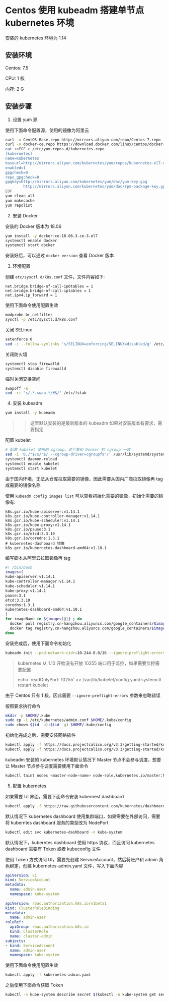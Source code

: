 # Centos 使用 kubeadm 搭建单节点 kubernetes 环境

安装的 kubernetes 环境为 1.14

## 安装环境

Centos: 7.5

CPU: 1 核

内存: 2 G

## 安装步骤

1. 设置 yum 源

使用下面命令配置源，使用的镜像为阿里云

```sh
curl -o CentOS-Base.repo http://mirrors.aliyun.com/repo/Centos-7.repo
curl -o docker-ce.repo https://download.docker.com/linux/centos/docker-ce.repo
cat <<EOF > /etc/yum.repos.d/kubernetes.repo
[kubernetes]
name=Kubernetes
baseurl=http://mirrors.aliyun.com/kubernetes/yum/repos/kubernetes-el7-x86_64
enabled=1
gpgcheck=0
repo_gpgcheck=0
gpgkey=http://mirrors.aliyun.com/kubernetes/yum/doc/yum-key.gpg
        http://mirrors.aliyun.com/kubernetes/yum/doc/rpm-package-key.gpg
EOF
yum clean all
yum makecache
yum repolist
```

2. 安装 Docker

安装的 Docker 版本为 18.06

```sh
yum install -y docker-ce-18.06.3.ce-3.el7
systemctl enable docker
systemctl start docker
```

安装好后，可以通过 `docker version` 查看 Docker 版本

3. 环境配置

创建  `etc/sysctl.d/k8s.conf` 文件，文件内容如下:

```
net.bridge.bridge-nf-call-ip6tables = 1
net.bridge.bridge-nf-call-iptables = 1
net.ipv4.ip_forward = 1
```

使用下面命令使用配置生效

```sh
modprobe br_netfilter
sysctl -p /etc/sysctl.d/k8s.conf
```

关闭 SELinux

```sh
setenforce 0
sed -i --follow-symlinks 's/SELINUX=enforcing/SELINUX=disabled/g' /etc/sysconfig/selinux
```

关闭防火墙

```sh
systemctl stop firewalld
systemctl disable firewalld
```

临时关闭交换空间

```sh
swapoff -a
sed -ri "s/.*.swap.*/#&/" /etc/fstab
```

4. 安装 kubeadm

```sh
yum install -y kubeadm
```

>> 这里默认安装的是最新版本的 kubeadm 如果对安装版本有要求，需要指定

配置 kubelet

```sh
# 配置 kubelet 使用的 cgroup，这个要和 Docker 的 cgroup 一致
sed -i '0,/"$/s/"$/ --cgroup-driver=cgroupfs"/' /usr/lib/systemd/system/kubelet.service.d/10-kubeadm.conf
systemctl daemon-reload
systemctl enable kubelet
systemctl start kubelet
```

由于国内环境，无法从仓库拉取需要的镜像，因此需要从国内厂商拉取镜像再 tag 成需要的镜像名称

使用 `kubeadm config images list` 可以查看初始化需要的镜像，初始化需要的镜像有:

```
k8s.gcr.io/kube-apiserver:v1.14.1
k8s.gcr.io/kube-controller-manager:v1.14.1
k8s.gcr.io/kube-scheduler:v1.14.1
k8s.gcr.io/kube-proxy:v1.14.1
k8s.gcr.io/pause:3.1
k8s.gcr.io/etcd:3.3.10
k8s.gcr.io/coredns:1.3.1
# kubernetes-dashboard 镜像
k8s.gcr.io/kubernetes-dashboard-amd64:v1.10.1
```

编写脚本从阿里云拉取镜像再 tag

```sh
#! /bin/bash
images=(
kube-apiserver:v1.14.1
kube-controller-manager:v1.14.1
kube-scheduler:v1.14.1
kube-proxy:v1.14.1
pause:3.1
etcd:3.3.10
coredns:1.3.1
kubernetes-dashboard-amd64:v1.10.1
)
for imageName in ${images[@]} ; do
  docker pull registry.cn-hangzhou.aliyuncs.com/google_containers/$imageName
  docker tag registry.cn-hangzhou.aliyuncs.com/google_containers/$imageName k8s.gcr.io/$imageName
done
```

安装完成后，使用下面命令初始化

```sh
kubeadm init --pod-network-cidr=10.244.0.0/16 --ignore-preflight-errors=NumCPU
```

> kubernetes 从 1.10 开始没有开放 10255 端口用于监控，如果需要监控需要配置
> 
>   echo 'readOnlyPort: 10255' >> /var/lib/kubelet/config.yaml
>  systemctl restart kubelet


由于 Centos 只有 1 核，因此需要 `--ignore-preflight-errors` 参数来忽略错误

按照要求执行命令

```sh
mkdir -p $HOME/.kube
sudo cp -i /etc/kubernetes/admin.conf $HOME/.kube/config
sudo chown $(id -u):$(id -g) $HOME/.kube/config
```

初始化完成之后，需要安装网络插件

```sh
kubectl apply -f https://docs.projectcalico.org/v3.3/getting-started/kubernetes/installation/hosted/rbac-kdd.yaml
kubectl apply -f https://docs.projectcalico.org/v3.3/getting-started/kubernetes/installation/hosted/kubernetes-datastore/calico-networking/1.7/calico.yaml
```

kubeadm 安装的 kubernetes 环境默认情况下 Master 节点不会参与调度，想要让 Master 节点参与调度需要使用下面命令

```sh
kubectl taint nodes <master-node-name> node-role.kubernetes.io/master:NoSchedule-
```

5. 配置 kubernetes

如果需要 UI 界面，需要下面命令安装 kubernest dashboard

```sh
kubectl apply -f https://raw.githubusercontent.com/kubernetes/dashboard/v1.10.1/src/deploy/recommended/kubernetes-dashboard.yaml
```

默认情况下 kubernetes dashboard 使用集群端口，如果需要在外部访问，需要将 kuberntes dashboard 服务的类型改为 NodePort

```sh
kubectl edit svc kubernetes-dashboard -n kube-system
```

默认情况下，kuberntes dashboard 使用 https 协议，而且访问 kubernetes dashboard 需要有 Token 或者 kubeconfig 文件

使用 Token 方式访问 UI，需要先创建 ServiceAccount，然后将账户和 admin 角色绑定，创建 kubernetes-admin.yaml 文件，写入下面内容

```yaml
apiVersion: v1
kind: ServiceAccount
metadata:
  name: admin-user
  namespace: kube-system
---
apiVersion: rbac.authorization.k8s.io/v1beta1
kind: ClusterRoleBinding
metadata:
  name: admin-user
roleRef:
  apiGroup: rbac.authorization.k8s.io
  kind: ClusterRole
  name: cluster-admin
subjects:
- kind: ServiceAccount
  name: admin-user
  namespace: kube-system
```

使用下面命令使用配置生效

```sh
kubectl apply -f kubernetes-admin.yaml
```

之后使用下面命令获取 Token

```sh
kubectl -n kube-system describe secret $(kubectl -n kube-system get secret | grep admin-user | awk '{print $1}') | grep token:
```
